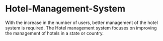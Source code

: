 # Hotel-Management-System
With the increase in the number of users, better management of the hotel system is required. The Hotel management system focuses on improving the management of hotels in a state or country.
